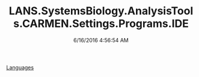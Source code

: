 ﻿---
title: LANS.SystemsBiology.AnalysisTools.CARMEN.Settings.Programs.IDE
date: 6/16/2016 4:56:54 AM
---

[Languages](T-LANS.SystemsBiology.AnalysisTools.CARMEN.Settings.Programs.IDE.Languages.html)

